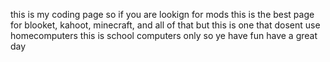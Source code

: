 this is my coding page so if you are lookign for mods this is the best page for blooket, kahoot, minecraft, and all of that but this is one that dosent use
homecomputers this is school computers only so ye have fun have a great day
